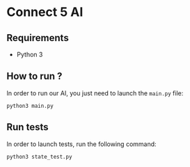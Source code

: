 Connect 5 AI
============

Requirements
-----------
- Python 3


How to run ?
---------
In order to run our AI, you just need to launch the `main.py` file:
```shell
python3 main.py
```

Run tests
---------
In order to launch tests, run the following command:
```shell
python3 state_test.py
```